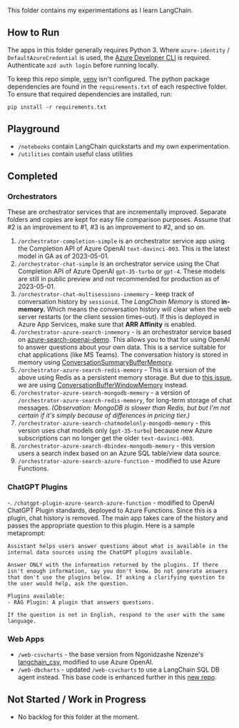 This folder contains my experimentations as I learn LangChain.

## How to Run
The apps in this folder generally requires Python 3.
Where `azure-identity` / `DefaultAzureCredential` is used, the [Azure Developer CLI](https://learn.microsoft.com/en-us/azure/developer/azure-developer-cli/install-azd) is required. Authenticate `azd auth login` before running locally.

To keep this repo simple, [venv](https://docs.python.org/3/library/venv.html) isn't configured.
The python package dependencies are found in the `requirements.txt` of each respective folder. To ensure that required dependencies are installed, run:
```
pip install -r requirements.txt
```

## Playground
- `/notebooks` contain LangChain quickstarts and my own experimentation.
- `/utilities` contain useful class utilities

## Completed
### Orchestrators
These are orchestrator services that are incrementally improved. Separate folders and copies are kept for easy file comparison purposes. Assume that #2 is an improvement to #1, #3 is an improvement to #2, and so on.

1. `/orchestrator-completion-simple` is an orchestrator service app using the Completion API of Azure OpenAI `text-davinci-003`. This is the latest model in GA as of 2023-05-01.
2. `/orchestrator-chat-simple` is an orchestrator service using the Chat Completion API of Azure OpenAI `gpt-35-turbo` or `gpt-4`. These models are still in public preview and not recommended for production as of 2023-05-01.
3. `/orchestrator-chat-multisessions-inmemory` - keep track of conversation history by `sessionid`. The _LangChain Memory_ is stored **in-memory.** Which means the conversation history will clear when the web server restarts (or the client session times-out). If this is deployed in Azure App Services, make sure that **ARR Affinity** is enabled.
4. `/orchestrator-azure-search-inmemory` - is an orchestrator service based on [azure-search-openai-demo](https://github.com/Azure-Samples/azure-search-openai-demo). This allows you to that for using OpenAI to answer questions about your own data. This is a service suitable for chat applications (like MS Teams). The conversation history is stored in memory using [ConversationSummaryBufferMemory](https://python.langchain.com/docs/modules/memory/types/summary_buffer).
5. `/orchestrator-azure-search-redis-memory` - This is a version of the above using Redis as a persistent memory storage. But due to [this issue](https://github.com/langchain-ai/langchain/issues/3072), we are using [ConversationBufferWindowMemory](https://python.langchain.com/docs/modules/memory/types/buffer_window) instead.
6. `/orchestrator-azure-search-mongodb-memory` - a version of `/orchestrator-azure-search-redis-memory`, for long-term storage of chat messages. _(Observation: MongoDB is slower than Redis, but but I'm not certain if it's simply because of differences in pricing tier.)_
7. `/orchestrator-azure-search-chatmodelonly-mongodb-memory` - this version uses chat models only (`gpt-35-turbo`) because new Azure subscriptions can no longer get the older `text-davinci-003`.
8. `/orchestrator-azure-search-dbindex-mongodb-memory` - this version users a search index based on an Azure SQL table/view data source.
9. `/orchestrator-azure-search-azure-function` - modified to use Azure Functions.

### ChatGPT Plugins
-. `/chatgpt-plugin-azure-search-azure-function` - modified to OpenAI ChatGPT Plugin standards, deployed to Azure Functions. Since this is a plugin, chat history is removed. The main app takes care of the history and passes the appropriate question to this plugin. Here is a sample metaprompt:
```
Assistant helps users answer questions about what is available in the internal data sources using the ChatGPT plugins available.

Answer ONLY with the information returned by the plugins. If there isn't enough information, say you don't know. Do not generate answers that don't use the plugins below. If asking a clarifying question to the user would help, ask the question.

Plugins available:
- RAG Plugin: A plugin that answers questions.

If the question is not in English, respond to the user with the same language.
```

### Web Apps
- `/web-csvcharts` - the base version from Ngonidzashe Nzenze's [langchain_csv](https://github.com/Ngonie-x/langchain_csv), modified to use Azure OpenAI.
- `/web-dbcharts` - updated `/web-csvcharts` to use a LangChain SQL DB agent instead. This base code is enhanced further in this [new repo](https://github.com/raffertyuy/dbcopilot-langchain-streamlit).

## Not Started / Work in Progress
- No backlog for this folder at the moment.